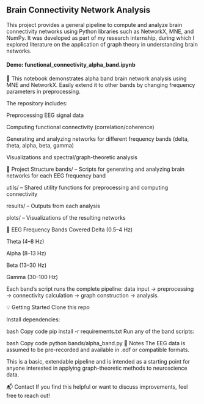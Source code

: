 ## Brain Connectivity Network Analysis
This project provides a general pipeline to compute and analyze brain connectivity networks using Python libraries such as NetworkX, MNE, and NumPy. It was developed as part of my research internship, during which I explored literature on the application of graph theory in understanding brain networks.

#### Demo: functional_connectivity_alpha_band.ipynb
📌 This notebook demonstrates alpha band brain network analysis using MNE and NetworkX.
Easily extend it to other bands by changing frequency parameters in preprocessing.

The repository includes:

Preprocessing EEG signal data

Computing functional connectivity (correlation/coherence)

Generating and analyzing networks for different frequency bands (delta, theta, alpha, beta, gamma)

Visualizations and spectral/graph-theoretic analysis

📁 Project Structure
bands/ – Scripts for generating and analyzing brain networks for each EEG frequency band

utils/ – Shared utility functions for preprocessing and computing connectivity

results/ – Outputs from each analysis

plots/ – Visualizations of the resulting networks

🧠 EEG Frequency Bands Covered
Delta (0.5–4 Hz)

Theta (4–8 Hz)

Alpha (8–13 Hz)

Beta (13–30 Hz)

Gamma (30–100 Hz)

Each band’s script runs the complete pipeline: data input → preprocessing → connectivity calculation → graph construction → analysis.

💡 Getting Started
Clone this repo

Install dependencies:

bash
Copy code
pip install -r requirements.txt
Run any of the band scripts:

bash
Copy code
python bands/alpha_band.py
📌 Notes
The EEG data is assumed to be pre-recorded and available in .edf or compatible formats.

This is a basic, extendable pipeline and is intended as a starting point for anyone interested in applying graph-theoretic methods to neuroscience data.

📬 Contact
If you find this helpful or want to discuss improvements, feel free to reach out!

